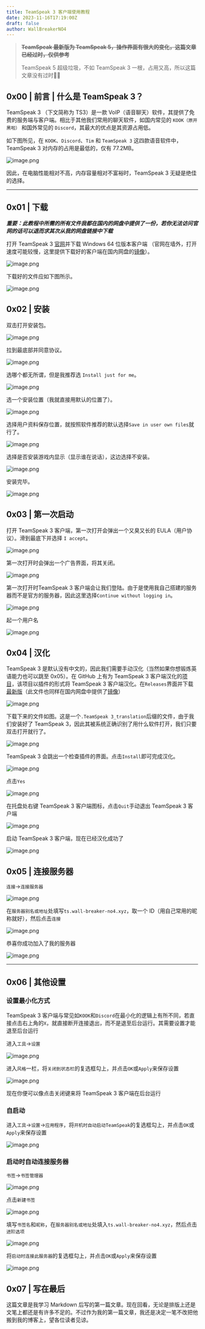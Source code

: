 ```yaml
---
title: TeamSpeak 3 客户端使用教程
date: 2023-11-16T17:19:00Z
draft: false
author: WallBreakerNO4
---
```

> ~~**TeamSpeak 最新版为 TeamSpeak 5，操作界面有很大的变化，这篇文章已经过时，仅供参考**~~
> 
> TeamSpeak 5 超级垃圾，不如 TeamSpeak 3 一根，占用又高，所以这篇文章没有过时🥰🥰

## 0x00 | 前言 | 什么是 TeamSpeak 3？

TeamSpeak 3 （下文简称为 TS3）是一款 VoIP（语音聊天）软件，其提供了免费的服务端与客户端。相比于其他我们常用的聊天软件，如国内常见的 `KOOK（原开黑啦）` 和国外常见的 `Discord`，其最大的优点是其资源占用低。

如下图所见，在 `KOOK`、`Discord`、`Tim` 和 `TeamSpeak 3` 这四款语音软件中，TeamSpeak 3 对内存的占用是最低的，仅有 77.2MB。

![image.png](https://s2.loli.net/2022/09/10/c7HWAZLaNC4S1P6.png)

因此，在电脑性能相对不高，内存容量相对不富裕时，TeamSpeak 3 无疑是绝佳的选择。

***

## 0x01 | 下载

***重要：此教程中所需的所有文件我都在国内的网盘中提供了一份，若你无法访问官网的话可以退而求其次从我的网盘链接中下载***

打开 TeamSpeak 3 [官网](https://www.teamspeak.com/zh-CN/downloads/)并下载 Windows 64 位版本客户端 （官网在墙外，打开速度可能较慢，这里提供下载好的客户端在国内网盘的[镜像](https://wallbreakerno4.lanzouj.com/ihFUq0bfn5rc)）。

![image.png](https://s2.loli.net/2022/09/10/kFIcUKC1QBSRVer.png)

下载好的文件应如下图所示。

![image.png](https://s2.loli.net/2022/09/10/MjzovhZ7U92e1JW.png)

## 0x02 | 安装

双击打开安装包。

![image.png](https://s2.loli.net/2022/09/10/wyM9n4OtS7UZ6XJ.png)

拉到最底部并同意协议。

![image.png](https://s2.loli.net/2022/09/10/qtiTj5opWwGCNSM.png)

选哪个都无所谓，但是我推荐选 `Install just for me`。

![image.png](https://s2.loli.net/2022/09/10/ImT698fJKZEDFGV.png)

选一个安装位置（我就直接用默认的位置了）。

![image.png](https://s2.loli.net/2022/09/10/6OAQixNVzX7l1mC.png)

选择用户资料保存位置，就按照软件推荐的默认选择`Save in user own files`就行了。

![image.png](https://s2.loli.net/2022/09/10/OMbz8WiN5xcYeRF.png)

选择是否安装游戏内显示（显示谁在说话），这边选择不安装。

![image.png](https://s2.loli.net/2022/09/10/GVyb8SvxQgeKd3P.png)

安装完毕。

![image.png](https://s2.loli.net/2022/09/10/x1kLBiORep7q5oC.png)

## 0x03 | 第一次启动

打开 TeamSpeak 3 客户端，第一次打开会弹出一个又臭又长的 EULA（用户协议）。滑到最底下并选择 `I accept`。

![image.png](https://s2.loli.net/2022/09/10/RN7YahTcUr9SZCl.png)

第一次打开时会弹出一个广告界面，将其关闭。

![image.png](https://s2.loli.net/2022/09/10/2pvl6F1snkXoq7x.png)

第一次打开时TeamSpeak 3 客户端会让我们登陆。由于是使用我自己搭建的服务器而不是官方的服务器，因此这里选择`Continue without logging in`。

![image.png](https://s2.loli.net/2022/09/10/2eWs1HGzVDBjhv9.png)

起一个用户名

![image.png](https://s2.loli.net/2022/09/10/S16IJuCy4azUKc3.png)

## 0x04 | 汉化

TeamSpeak 3 是默认没有中文的，因此我们需要手动汉化（当然如果你想锻炼英语能力也可以跳至 0x05）。在 GitHub 上有为 TeamSpeak 3 客户端汉化的[项目](https://github.com/jitingcn/TeamSpeak3-Translation_zh-CN)，该项目以插件的形式将 TeamSpeak 3 客户端汉化。在`Releases`界面并下载[最新版](https://github.com/jitingcn/TeamSpeak3-Translation_zh-CN/releases)（此文件也同样在国内网盘中提供了[镜像](https://wallbreakerno4.lanzouj.com/ihFUq0bfn5rc)）

![image.png](https://s2.loli.net/2022/09/10/5eHBMaJxul9vSUP.png)

下载下来的文件如图。这是一个`.TeamSpeak 3_translation`后缀的文件，由于我们安装好了 TeamSpeak 3，因此其被系统正确识别了用什么软件打开，我们只要双击打开就行了。

![image.png](https://s2.loli.net/2022/09/11/VGyqf1Bv6hkDTj8.png)

TeamSpeak 3 会跳出一个检查插件的界面。点击`Install`即可完成汉化。

![image.png](https://s2.loli.net/2022/09/11/QWT4ifz6xcSjCRv.png)

点击`Yes`

![image.png](https://s2.loli.net/2022/09/11/7WEea9CLSXKRhpj.png)

在托盘处右键 TeamSpeak 3 客户端图标，点击`Quit`手动退出 TeamSpeak 3 客户端

![image.png](https://s2.loli.net/2022/09/11/xkpIWAVXj8zTGrm.png)

启动 TeamSpeak 3 客户端，现在已经汉化成功了

![image.png](https://s2.loli.net/2022/09/11/PpoGC6zv7jLS3hY.png)

## 0x05 | 连接服务器

`连接`->`连接服务器`

![image.png](https://s2.loli.net/2022/09/11/qgKsdOWiV8pB6bF.png)

在`服务器别名或地址`处填写`ts.wall-breaker-no4.xyz`，取一个 ID（用自己常用的昵称就好），然后点击`连接`

![image.png](https://s2.loli.net/2022/09/11/bjZ2ont9hsyIDQF.png)

恭喜你成功加入了我的服务器

![image.png](https://s2.loli.net/2022/09/11/Fk8ImVcwXrqpbTC.png)

***

## 0x06 | 其他设置

### 设置最小化方式

TeamSpeak 3 客户端与常见如`KOOK`和`Discord`在最小化的逻辑上有所不同，若直接点击右上角的`X`，就直接断开连接退出，而不是退至后台运行。其需要设置才能退至后台运行

进入`工具`->`设置`

![image.png](https://s2.loli.net/2022/09/11/zyt1NRoWPQ8SlkY.png)

进入`风格`一栏，将`关闭到状态栏`的复选框勾上，并点击`OK`或`Apply`来保存设置

![image.png](https://s2.loli.net/2022/09/11/iXMmE7Khjr3vsVB.png)

现在你便可以像点击关闭键来将 TeamSpeak 3 客户端在后台运行

### 自启动

进入`工具`->`设置`->`应用程序`，将`开机时自动启动TeamSpeak`的复选框勾上，并点击`OK`或`Apply`来保存设置

![image.png](https://s2.loli.net/2022/09/11/gtlvje7QrymnD2N.png)

### 启动时自动连接服务器

`书签`->`书签管理器`

![image.png](https://s2.loli.net/2022/09/11/52yDZr6mdJIhBvG.png)

点击`新建书签`

![image.png](https://s2.loli.net/2022/09/11/sxEd57NPFWhz6Zm.png)

填写`书签名`和`昵称`，在`服务器别名或地址`处填入`ts.wall-breaker-no4.xyz`，然后点击`进阶选项`

![image.png](https://s2.loli.net/2022/09/11/bRwrfX5sLn4alcJ.png)

将`启动时连接此服务器`的复选框勾上，并点击`OK`或`Apply`来保存设置

![image.png](https://s2.loli.net/2022/09/11/cIP2Denl76ZAqEs.png)

## 0x07 | 写在最后

这篇文章是我学习 Markdown 后写的第一篇文章。现在回看，无论是排版上还是文笔上都还是有许多不足的。不过作为我的第一篇文章，我还是决定一笔不改把他搬到我的博客上，望各位读者见谅。